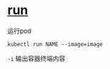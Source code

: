 # [run](https://kubernetes.io/docs/reference/generated/kubectl/kubectl-commands#run)

运行pod

`kubectl run NAME --image=image`

`-i` 输出容器终端内容
